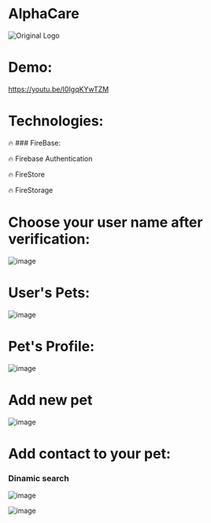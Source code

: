 # AlphaCare

![Original Logo](https://user-images.githubusercontent.com/68230416/177207530-3d58857d-eef2-48c6-84b8-8e174a61d522.png)

# Demo:

https://youtu.be/I0IgqKYwTZM

# Technologies:

:fire: ### FireBase:

:fire: Firebase Authentication

:fire: FireStore

:fire: FireStorage

# Choose your user name after verification:

![image](https://user-images.githubusercontent.com/68230416/177209245-63cfac7f-0ab7-4e84-9dd7-be9fb029fee7.png)

# User's Pets:

![image](https://user-images.githubusercontent.com/68230416/177208498-ebc1626f-9a7a-4b19-a5c5-68894e0b4941.png)

# Pet's Profile:

![image](https://user-images.githubusercontent.com/68230416/177208563-0cac9804-2da0-44a7-a52b-903518993e57.png)

# Add new pet

![image](https://user-images.githubusercontent.com/68230416/177208763-e98a25fa-4b2a-4187-a55d-9e583b9e05ba.png)

# Add contact to your pet:

### Dinamic search

![image](https://user-images.githubusercontent.com/68230416/177209452-0432b086-cc92-472f-96f7-c3e3703cfd02.png)

![image](https://user-images.githubusercontent.com/68230416/177209542-b02796e7-d58a-46c2-8387-a16772363e12.png)

